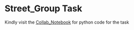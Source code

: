 # Street_Group Task

Kindly visit the [Collab_Notebook](https://colab.research.google.com/drive/1ztJLYR5kJ3KwwknkzsExbOSaupMHWmkp?usp=sharing) for python code for the task
